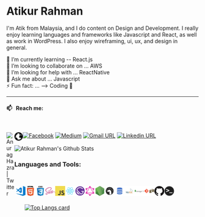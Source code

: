 # Atikur Rahman
I'm Atik from Malaysia, and I do content on Design and Development. I really enjoy learning languages and frameworks like Javascript and React, as well as work in WordPress. I also enjoy wireframing, ui, ux, and design in general.  <br/>


 🌱 I’m currently learning -- React.js <br/>
 👯 I’m looking to collaborate on ... AWS <br/>
 🤔 I’m looking for help with ... ReactNative <br/>
 💬 Ask me about ... Javascript <br/>
 ⚡ Fun fact: ... --> Coding   🔭<br/>

___




#### 📫 &nbsp; Reach me:
<br/>

[![Facebook](https://img.shields.io/badge/social--badge?style=social&label=Facebook&logo=facebook)](https://www.facebook.com/evergreen.d.atik)
[![Medium](https://img.shields.io/badge/social--badge?style=social&label=Medium&logo=medium)](https://medium.com/@theatikr27)
[![Gmail URL](https://img.shields.io/badge/social--badge?style=social&label=email&logo=gmail)](mailto:hellowiamatik@gmail.com)
[![Linkedin URL](https://img.shields.io/badge/social--badge?style=social&label=linkedin&logo=linkedin)](https://www.linkedin.com/in/md-atikur-rahman-84aa551a4/)
<a href="https://twitter.com/datikur27/">
  <img align="left" alt="Anurag Hazra | Twitter" width="21px" src="https://raw.githubusercontent.com/anuraghazra/anuraghazra/master/assets/twitter.svg" />
</a>
<a href="https://theatikr.com/">
 <img align="left" alt="https://theatikr.com/" width="22px" src="https://raw.githubusercontent.com/iconic/open-iconic/master/svg/globe.svg" />
<a/>
<br/>
<br/>
<img width="550px" alt="Atikur Rahman's Github Stats"  src="https://github-readme-stats.vercel.app/api?username=datik27&show_icons=true"/>
</br>

### Languages and Tools:
<br/>
<ul>
<img align="left" alt="Visual Studio Code" width="26px" src="https://raw.githubusercontent.com/github/explore/80688e429a7d4ef2fca1e82350fe8e3517d3494d/topics/visual-studio-code/visual-studio-code.png" />
<img align="left" alt="HTML5" width="26px" src="https://raw.githubusercontent.com/github/explore/80688e429a7d4ef2fca1e82350fe8e3517d3494d/topics/html/html.png" />
<img align="left" alt="CSS3" width="26px" src="https://raw.githubusercontent.com/github/explore/80688e429a7d4ef2fca1e82350fe8e3517d3494d/topics/css/css.png" />
<img align="left" alt="Sass" width="26px" src="https://raw.githubusercontent.com/github/explore/80688e429a7d4ef2fca1e82350fe8e3517d3494d/topics/sass/sass.png" />
<img align="left" alt="JavaScript" width="26px" src="https://raw.githubusercontent.com/github/explore/80688e429a7d4ef2fca1e82350fe8e3517d3494d/topics/javascript/javascript.png" />

<img align="left" alt="React" width="26px" src="https://raw.githubusercontent.com/github/explore/80688e429a7d4ef2fca1e82350fe8e3517d3494d/topics/react/react.png" />
<img align="left" alt="Gatsby" width="26px" src="https://raw.githubusercontent.com/github/explore/e94815998e4e0713912fed477a1f346ec04c3da2/topics/gatsby/gatsby.png" />
<img align="left" alt="GraphQL" width="26px" src="https://raw.githubusercontent.com/github/explore/80688e429a7d4ef2fca1e82350fe8e3517d3494d/topics/graphql/graphql.png" />
<img align="left" alt="Node.js" width="26px" src="https://raw.githubusercontent.com/github/explore/80688e429a7d4ef2fca1e82350fe8e3517d3494d/topics/nodejs/nodejs.png" />
<img align="left" alt="Deno" width="26px" src="https://raw.githubusercontent.com/github/explore/361e2821e2dea67711cde99c9c40ed357061cf27/topics/deno/deno.png" />
<img align="left" alt="SQL" width="26px" src="https://raw.githubusercontent.com/github/explore/80688e429a7d4ef2fca1e82350fe8e3517d3494d/topics/sql/sql.png" />
<img align="left" alt="MySQL" width="26px" src="https://raw.githubusercontent.com/github/explore/80688e429a7d4ef2fca1e82350fe8e3517d3494d/topics/mysql/mysql.png" />
<img align="left" alt="MongoDB" width="26px" src="https://raw.githubusercontent.com/github/explore/80688e429a7d4ef2fca1e82350fe8e3517d3494d/topics/mongodb/mongodb.png" />
<img align="left" alt="Git" width="26px" src="https://raw.githubusercontent.com/github/explore/80688e429a7d4ef2fca1e82350fe8e3517d3494d/topics/git/git.png" />
<img align="left" alt="GitHub" width="26px" src="https://raw.githubusercontent.com/github/explore/78df643247d429f6cc873026c0622819ad797942/topics/github/github.png" />
<img align="left" alt="Terminal" width="26px" src="https://raw.githubusercontent.com/github/explore/80688e429a7d4ef2fca1e82350fe8e3517d3494d/topics/terminal/terminal.png" /> <ul/>
<br/>
<br/>

[![Top Langs card](https://github-readme-stats.vercel.app/api/top-langs/?username=datik27&card_width=550)](https://github.com/datik27/datik27)
